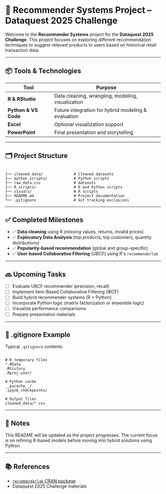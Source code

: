 # 🧠 Recommender Systems Project – Dataquest 2025 Challenge

Welcome to the **Recommender Systems** project for the **Dataquest 2025 Challenge**. This project focuses on exploring different recommendation techniques to suggest relevant products to users based on historical retail transaction data.

---

## 📦 Tools & Technologies

| Tool             | Purpose |
|------------------|---------|
| **R & RStudio**  | Data cleaning, wrangling, modeling, visualization |
| **Python & VS Code** | Future integration for hybrid modeling & evaluation |
| **Excel**        | Optional visualization support |
| **PowerPoint**   | Final presentation and storytelling |

---

## 🗂️ Project Structure

```
.
├── cleaned_data/              # Cleaned datasets
├── python_scripts/            # Python scripts
├── raw_data.csv               # datasets
├── R_scripts/                 # R and Python scripts
├── visuals/                   # R scripts
├── README.md                  # Project documentation
└── .gitignore                 # Git tracking exclusions
```

---

## ✅ Completed Milestones

- ✅ **Data cleaning** using R (missing values, returns, invalid prices)
- ✅ **Exploratory Data Analysis** (top products, top customers, quantity distributions)
- ✅ **Popularity-based recommendation** (global and group-specific)
- ✅ **User-based Collaborative Filtering** (UBCF) using R's `recommenderlab`

---

## 🔜 Upcoming Tasks

- [ ] Evaluate UBCF recommender (precision, recall)
- [ ] Implement Item-Based Collaborative Filtering (IBCF)
- [ ] Build hybrid recommender systems (R + Python)
- [ ] Incorporate Python logic (matrix factorization or ensemble logic)
- [ ] Visualize performance comparisons
- [ ] Prepare presentation materials

---

## 📁 .gitignore Example

Typical `.gitignore` contents:

```

# R temporary files
*.RData
.Rhistory
.Rproj.user/

# Python cache
__pycache__/
.ipynb_checkpoints/

# Output files
cleaned_data/*.csv
```

---

## 📌 Notes

This README will be updated as the project progresses. The current focus is on refining R-based models before moving into hybrid solutions using Python.

---

## 📚 References

- [`recommenderlab` CRAN package](https://cran.r-project.org/web/packages/recommenderlab/)
- Dataquest 2025 Challenge materials

